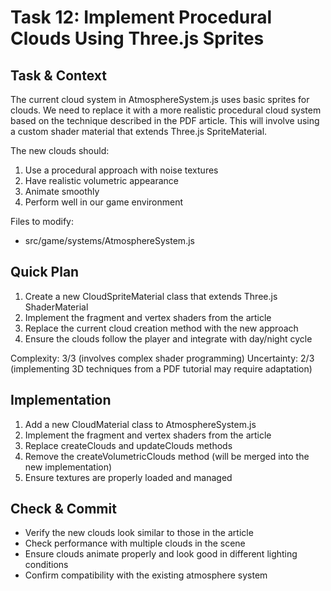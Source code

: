 # Task 12: Implement Procedural Clouds Using Three.js Sprites

## Task & Context
The current cloud system in AtmosphereSystem.js uses basic sprites for clouds. We need to replace it with a more realistic procedural cloud system based on the technique described in the PDF article. This will involve using a custom shader material that extends Three.js SpriteMaterial.

The new clouds should:
1. Use a procedural approach with noise textures
2. Have realistic volumetric appearance
3. Animate smoothly
4. Perform well in our game environment

Files to modify:
- src/game/systems/AtmosphereSystem.js

## Quick Plan
1. Create a new CloudSpriteMaterial class that extends Three.js ShaderMaterial
2. Implement the fragment and vertex shaders from the article
3. Replace the current cloud creation method with the new approach
4. Ensure the clouds follow the player and integrate with day/night cycle

Complexity: 3/3 (involves complex shader programming)
Uncertainty: 2/3 (implementing 3D techniques from a PDF tutorial may require adaptation)

## Implementation
1. Add a new CloudMaterial class to AtmosphereSystem.js
2. Implement the fragment and vertex shaders from the article
3. Replace createClouds and updateClouds methods
4. Remove the createVolumetricClouds method (will be merged into the new implementation)
5. Ensure textures are properly loaded and managed

## Check & Commit
- Verify the new clouds look similar to those in the article
- Check performance with multiple clouds in the scene
- Ensure clouds animate properly and look good in different lighting conditions
- Confirm compatibility with the existing atmosphere system

